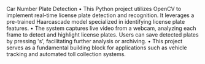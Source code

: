 Car Number Plate Detection 
•	This Python project utilizes OpenCV to implement real-time license plate detection and recognition. It leverages a pre-trained Haarcascade model specialized in identifying license plate features. 
•	The system captures live video from a webcam, analyzing each frame to detect and highlight license plates. Users can save detected plates by pressing 's', facilitating further analysis or archiving. 
•	This project serves as a fundamental building block for applications such as vehicle tracking and automated toll collection systems.
